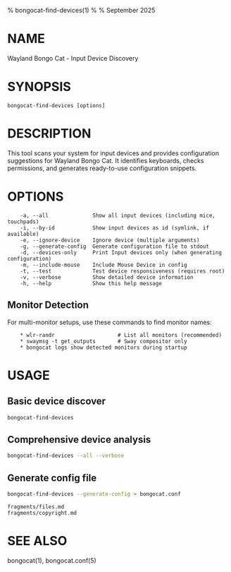 % bongocat-find-devices(1)
% 
% September 2025

# NAME
Wayland Bongo Cat - Input Device Discovery

# SYNOPSIS
`bongocat-find-devices [options]`

# DESCRIPTION
This tool scans your system for input devices and provides configuration
suggestions for Wayland Bongo Cat. It identifies keyboards, checks
permissions, and generates ready-to-use configuration snippets.

# OPTIONS
        -a, --all              Show all input devices (including mice, touchpads)
        -i, --by-id            Show input devices as id (symlink, if available)
        -e, --ignore-device    Ignore device (multiple arguments)
        -g, --generate-config  Generate configuration file to stdout
        -d, --devices-only     Print Input devices only (when generating configuration)
        -m, --include-mouse    Include Mouse Device in config
        -t, --test             Test device responsiveness (requires root)
        -v, --verbose          Show detailed device information
        -h, --help             Show this help message

## Monitor Detection

For multi-monitor setups, use these commands to find monitor names:

        * wlr-randr                    # List all monitors (recommended)
        * swaymsg -t get_outputs       # Sway compositor only
        * bongocat logs show detected monitors during startup


# USAGE

## Basic device discover

```bash
bongocat-find-devices
```


## Comprehensive device analysis

```bash
bongocat-find-devices --all --verbose
```

## Generate config file

```bash
bongocat-find-devices --generate-config > bongocat.conf
```


```{.include}
fragments/files.md
fragments/copyright.md
```

# SEE ALSO
bongocat(1), bongocat.conf(5)